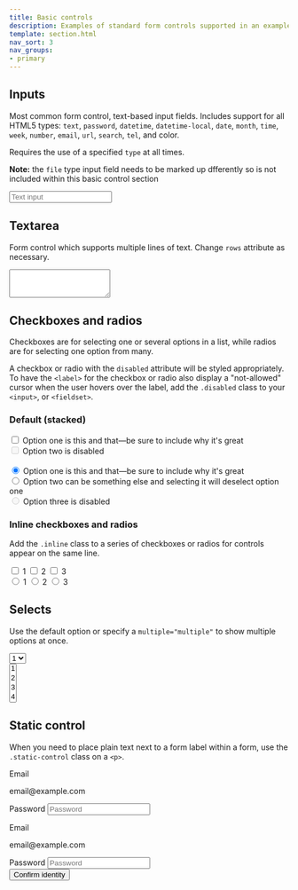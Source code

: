```yaml
---
title: Basic controls
description: Examples of standard form controls supported in an example form layout.
template: section.html
nav_sort: 3
nav_groups:
- primary
---
```


## Inputs

Most common form control, text-based input fields. Includes support for all HTML5 types:
<code>text</code>, <code>password</code>, <code>datetime</code>, <code>datetime-local</code>,
<code>date</code>, <code>month</code>, <code>time</code>, <code>week</code>, <code>number</code>,
<code>email</code>, <code>url</code>, <code>search</code>, <code>tel</code>, and <color>color</color>.

Requires the use of a specified <code>type</code> at all times.

<div class="alert alert-info">
  <p><strong>Note:</strong> the <code>file</code> type input field needs to be marked up dfferently so
    is not included within this basic control section</p>
</div>

<form class="guide-example">
  <input type="text" placeholder="Text input">
</form>

## Textarea

Form control which supports multiple lines of text. Change <code>rows</code> attribute as necessary.

<form class="guide-example">
  <textarea rows="3"></textarea>
</form>

## Checkboxes and radios

Checkboxes are for selecting one or several options in a list, while radios are for selecting one option from many.

A checkbox or radio with the <code>disabled</code> attribute will be styled appropriately. To have the <code>&lt;label&gt;</code> for the checkbox or radio also display a "not-allowed" cursor when the user hovers over the label, add the <code>.disabled</code> class to your <code>&lt;input&gt;</code>, or <code>&lt;fieldset&gt;</code>.

### Default (stacked)

<form class="guide-example">
  <div class="checkbox">
    <label>
      <input type="checkbox" value="">
      Option one is this and that&mdash;be sure to include why it's great
    </label>
  </div>
  <div class="checkbox disabled">
    <label>
      <input type="checkbox" value="" disabled>
      Option two is disabled
    </label>
  </div>
  <br class="example-ignore"/>
  <div class="radio">
    <label>
      <input type="radio" name="optionsRadios" id="optionsRadios1" value="option1" checked>
      Option one is this and that&mdash;be sure to include why it's great
    </label>
  </div>
  <div class="radio">
    <label>
      <input type="radio" name="optionsRadios" id="optionsRadios2" value="option2">
      Option two can be something else and selecting it will deselect option one
    </label>
  </div>
  <div class="radio disabled">
    <label>
      <input type="radio" name="optionsRadios" id="optionsRadios3" value="option3" disabled>
      Option three is disabled
    </label>
  </div>
</form>

### Inline checkboxes and radios

Add the <code>.inline</code> class to a series of checkboxes or radios for controls appear on the same line.

<form class="guide-example">
  <label class="checkbox inline">
    <input type="checkbox" id="inlineCheckbox1" value="option1"> 1
  </label>
  <label class="checkbox inline">
    <input type="checkbox" id="inlineCheckbox2" value="option2"> 2
  </label>
  <label class="checkbox inline">
    <input type="checkbox" id="inlineCheckbox3" value="option3"> 3
  </label>
  <br class="example-ignore"/>
  <label class="radio inline">
    <input type="radio" name="inlineRadioOptions" id="inlineRadio1" value="option1"> 1
  </label>
  <label class="radio inline">
    <input type="radio" name="inlineRadioOptions" id="inlineRadio2" value="option2"> 2
  </label>
  <label class="radio inline">
    <input type="radio" name="inlineRadioOptions" id="inlineRadio3" value="option3"> 3
  </label>
</form>

## Selects

Use the default option or specify a <code>multiple="multiple"</code> to show multiple options at once.

<form class="guide-example">
  <select>
    <option>1</option>
    <option>2</option>
    <option>3</option>
    <option>4</option>
    <option>5</option>
  </select>

  <br>

  <select multiple="multiple">
    <option>1</option>
    <option>2</option>
    <option>3</option>
    <option>4</option>
    <option>5</option>
  </select>
</form>

## Static control

When you need to place plain text next to a form label within a form, use the <code>.static-control</code> class on a <code>&lt;p&gt;</code>.

<div class="guide-example">
  <form class="horizontal" role="form">
    <div class="form-group">
      <label>Email</label>
      <p class="form-control-static">email@example.com</p>
    </div>
    <div class="form-group">
      <label for="inputPassword">Password</label>
      <input type="password" id="inputPassword" placeholder="Password">
    </div>
  </form>
</div>

<div class="guide-example">
  <form class="inline" role="form">
    <div class="form-group">
      <label>Email</label>
      <p class="form-control-static">email@example.com</p>
    </div>
    <div class="form-group">
      <label for="inputPassword2">Password</label>
      <input type="password" id="inputPassword2" placeholder="Password">
    </div>
    <button type="submit" class="btn">Confirm identity</button>
  </form>
</div>
